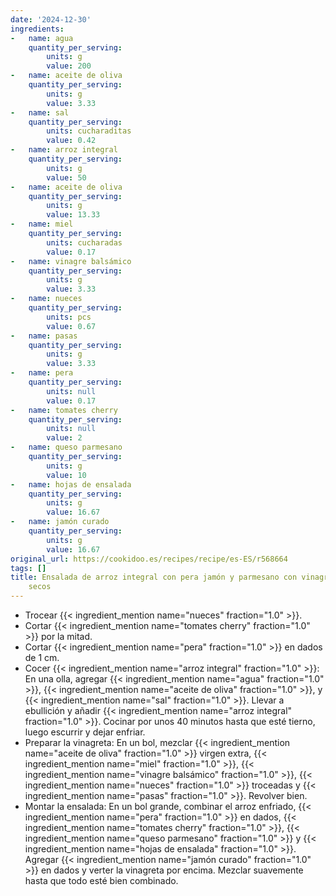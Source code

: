 ```yaml
---
date: '2024-12-30'
ingredients:
-   name: agua
    quantity_per_serving:
        units: g
        value: 200
-   name: aceite de oliva
    quantity_per_serving:
        units: g
        value: 3.33
-   name: sal
    quantity_per_serving:
        units: cucharaditas
        value: 0.42
-   name: arroz integral
    quantity_per_serving:
        units: g
        value: 50
-   name: aceite de oliva
    quantity_per_serving:
        units: g
        value: 13.33
-   name: miel
    quantity_per_serving:
        units: cucharadas
        value: 0.17
-   name: vinagre balsámico
    quantity_per_serving:
        units: g
        value: 3.33
-   name: nueces
    quantity_per_serving:
        units: pcs
        value: 0.67
-   name: pasas
    quantity_per_serving:
        units: g
        value: 3.33
-   name: pera
    quantity_per_serving:
        units: null
        value: 0.17
-   name: tomates cherry
    quantity_per_serving:
        units: null
        value: 2
-   name: queso parmesano
    quantity_per_serving:
        units: g
        value: 10
-   name: hojas de ensalada
    quantity_per_serving:
        units: g
        value: 16.67
-   name: jamón curado
    quantity_per_serving:
        units: g
        value: 16.67
original_url: https://cookidoo.es/recipes/recipe/es-ES/r568664
tags: []
title: Ensalada de arroz integral con pera jamón y parmesano con vinagreta de frutos
    secos
---
```


- Trocear {{< ingredient_mention name="nueces" fraction="1.0" >}}.
- Cortar {{< ingredient_mention name="tomates cherry" fraction="1.0" >}} por la mitad.
- Cortar {{< ingredient_mention name="pera" fraction="1.0" >}} en dados de 1 cm.
- Cocer {{< ingredient_mention name="arroz integral" fraction="1.0" >}}: En una olla, agregar {{< ingredient_mention name="agua" fraction="1.0" >}}, {{< ingredient_mention name="aceite de oliva" fraction="1.0" >}}, y {{< ingredient_mention name="sal" fraction="1.0" >}}. Llevar a ebullición y añadir {{< ingredient_mention name="arroz integral" fraction="1.0" >}}. Cocinar por unos 40 minutos hasta que esté tierno, luego escurrir y dejar enfriar.
- Preparar la vinagreta: En un bol, mezclar {{< ingredient_mention name="aceite de oliva" fraction="1.0" >}} virgen extra, {{< ingredient_mention name="miel" fraction="1.0" >}}, {{< ingredient_mention name="vinagre balsámico" fraction="1.0" >}}, {{< ingredient_mention name="nueces" fraction="1.0" >}} troceadas y {{< ingredient_mention name="pasas" fraction="1.0" >}}. Revolver bien.
- Montar la ensalada: En un bol grande, combinar el arroz enfriado, {{< ingredient_mention name="pera" fraction="1.0" >}} en dados, {{< ingredient_mention name="tomates cherry" fraction="1.0" >}}, {{< ingredient_mention name="queso parmesano" fraction="1.0" >}} y {{< ingredient_mention name="hojas de ensalada" fraction="1.0" >}}. Agregar {{< ingredient_mention name="jamón curado" fraction="1.0" >}} en dados y verter la vinagreta por encima. Mezclar suavemente hasta que todo esté bien combinado.